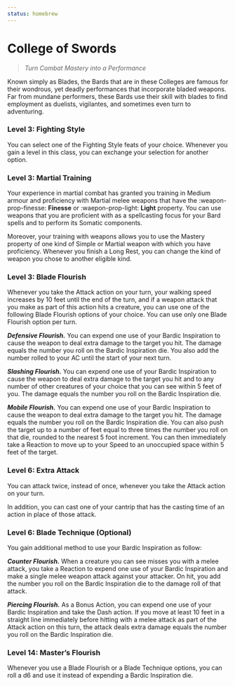 ```yaml
---
status: homebrew
---
```


# College of Swords

> *Turn Combat Mastery into a Performance*

Known simply as Blades, the Bards that are in these Colleges are famous for their wondrous, yet deadly performances that incorporate bladed weapons. Far from mundane performers, these Bards use their skill with blades to find employment as duelists, vigilantes, and sometimes even turn to adventuring.

### Level 3: Fighting Style

You can select one of the Fighting Style feats of your choice. Whenever you gain a level in this class, you can exchange your selection for another option.

### Level 3: Martial Training

Your experience in martial combat has granted you training in Medium armour and proficiency with Martial melee weapons that have the :weapon-prop-finesse: **Finesse** or :waepon-prop-light: **Light** property. You can use weapons that you are proficient with as a spellcasting focus for your Bard spells and to perform its Somatic components.

Moreover, your training with weapons allows you to use the Mastery property of one kind of Simple or Martial weapon with which you have proficiency. Whenever you finish a Long Rest, you can change the kind of weapon you chose to another eligible kind.

### Level 3: Blade Flourish

Whenever you take the Attack action on your turn, your walking speed increases by 10 feet until the end of the turn, and if a weapon attack that you make as part of this action hits a creature, you can use one of the following Blade Flourish options of your choice. You can use only one Blade Flourish option per turn.

***Defensive Flourish.*** You can expend one use of your Bardic Inspiration to cause the weapon to deal extra damage to the target you hit. The damage equals the number you roll on the Bardic Inspiration die. You also add the number rolled to your AC until the start of your next turn.

***Slashing Flourish.*** You can expend one use of your Bardic Inspiration to cause the weapon to deal extra damage to the target you hit and to any number of other creatures of your choice that you can see within 5 feet of you. The damage equals the number you roll on the Bardic Inspiration die.

***Mobile Flourish.*** You can expend one use of your Bardic Inspiration to cause the weapon to deal extra damage to the target you hit. The damage equals the number you roll on the Bardic Inspiration die. You can also push the target up to a number of feet equal to three times the number you roll on that die, rounded to the nearest 5 foot increment. You can then immediately take a Reaction to move up to your Speed to an unoccupied space within 5 feet of the target.

### Level 6: Extra Attack

You can attack twice, instead of once, whenever you take the Attack action on your turn.

In addition, you can cast one of your cantrip that has the casting time of an action in place of those attack.

### Level 6: Blade Technique (Optional)

You gain additional method to use your Bardic Inspiration as follow:

***Counter Flourish.***  When a creature you can see misses you with a melee attack, you take a Reaction to expend one use of your Bardic Inspiration and make a single melee weapon attack against your attacker. On hit, you add the number you roll on the Bardic Inspiration die to the damage roll of that attack.

***Piercing Flourish.*** As a Bonus Action, you can expend one use of your Bardic Inspiration and take the Dash action. If you move at least 10 feet in a straight line immediately before hitting with a melee attack as part of the Attack action on this turn, the attack deals extra damage equals the number you roll on the Bardic Inspiration die.

### Level 14: Master’s Flourish

Whenever you use a Blade Flourish or a Blade Technique options, you can roll a d6 and use it instead of expending a Bardic Inspiration die.